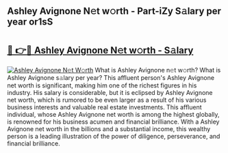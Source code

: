 ## Ashley Avignone N𝚎t w𝚘rth - Part-iZy S𝚊lary per year or1sS

# <h2><a href="http://gc1taf.nevu.top/?p=Ashley+Avignone">🔗 👉🔴 Ashley Avignone N𝚎t w𝚘rth - S𝚊lary</a></h2>

[![Ashley Avignone N𝚎t W𝚘rth](https://i.imgur.com/Oavwk0R.jpeg)](http://gc1taf.nevu.top/?p=Ashley+Avignone)
What is Ashley Avignone n𝚎t w𝚘rth? What is Ashley Avignone s𝚊lary per year?
This affluent person's Ashley Avignone net worth is significant, making him one of the richest figures in his industry. His salary is considerable, but it is eclipsed by Ashley Avignone net worth, which is rumored to be even larger as a result of his various business interests and valuable real estate investments. This affluent individual, whose Ashley Avignone net worth is among the highest globally, is renowned for his business acumen and financial brilliance. With a Ashley Avignone net worth in the billions and a substantial income, this wealthy person is a leading illustration of the power of diligence, perseverance, and financial brilliance.
